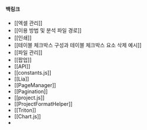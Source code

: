 
#### 백링크

- [[엑셀 관리]]
- [[이용 방법 및 분석 파일 경로]]
- [[인쇄]]
- [[테이블 체크박스 구성과 테이블 체크박스  요소 삭제 예시]]
- [[파일 관리]]
- [[팝업]]
- [[API]]
- [[constants.js]]
- [[Lia]]
- [[PageManager]]
- [[Pagination]]
- [[project.js]]
- [[ProjectFormatHelper]]
- [[Triton]]
- [[Chart.js]]
- 